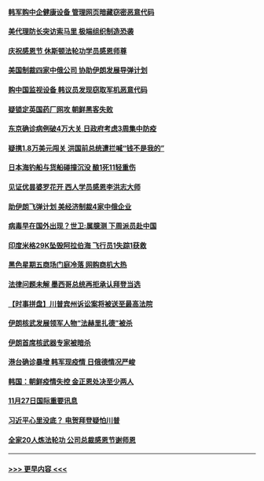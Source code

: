 #### [韩军购中企健康设备 管理网页暗藏窃密恶意代码](../pages/prog202/a102997805.md?t=11291002) 
#### [美代理防长突访索马里 极端组织制造恐袭](../pages/prog202/a102997787.md?t=11291002) 
#### [庆祝感恩节 休斯顿法轮功学员感恩师尊](../pages/prog202/a102997771.md?t=11291002) 
#### [美国制裁四家中俄公司 协助伊朗发展导弹计划](../pages/prog202/a102997597.md?t=11291002) 
#### [购中国监视设备 韩议员发现窃取军机恶意代码](../pages/prog202/a102997494.md?t=11291002) 
#### [疑锁定英国药厂网攻 朝鲜黑客失败](../pages/prog202/a102997486.md?t=11291002) 
#### [东京确诊病例破4万大关 日政府考虑3周集中防疫](../pages/prog202/a102997481.md?t=11291002) 
#### [疑携1.8万美元闯关 洪国前总统遭拦喊“钱不是我的”](../pages/prog202/a102997382.md?t=11291002) 
#### [日本海钓船与货船碰撞沉没 酿1死11轻重伤](../pages/prog202/a102997295.md?t=11291002) 
#### [见证优昙婆罗花开 西人学员感恩李洪志大师](../pages/prog202/a102997339.md?t=11291002) 
#### [助伊朗飞弹计划 美经济制裁4家中俄企业](../pages/prog202/a102997281.md?t=11291002) 
#### [病毒早在国外出现？世卫:属臆测 下周派员赴中国](../pages/prog202/a102997224.md?t=11291002) 
#### [印度米格29K坠毁阿拉伯海 飞行员1失踪1获救](../pages/prog202/a102997209.md?t=11291002) 
#### [黑色星期五商场门庭冷落 网购商机大热](../pages/prog202/a102997036.md?t=11291002) 
#### [法律问题未解 墨西哥总统再拒承认拜登当选](../pages/prog202/a102997007.md?t=11291002) 
#### [【时事拼盘】川普宾州诉讼案将被送至最高法院](../pages/prog202/a102997075.md?t=11291002) 
#### [伊朗核武发展领军人物“法赫里扎德”被杀](../pages/prog202/a102997070.md?t=11291002) 
#### [伊朗首席核武器专家被暗杀](../pages/prog202/a102996965.md?t=11291002) 
#### [港台确诊暴增 韩军现疫情 日俄德情况严峻](../pages/prog202/a102996922.md?t=11291002) 
#### [韩国：朝鲜疫情失控 金正恩处决至少两人](../pages/prog202/a102996909.md?t=11291002) 
#### [11月27日国际重要讯息](../pages/prog202/a102996682.md?t=11291002) 
#### [习近平心里没底？ 电贺拜登疑怕川普](../pages/prog202/a102996491.md?t=11291002) 
#### [全家20人炼法轮功 公司总裁感恩节谢师恩](../pages/prog202/a102996387.md?t=11291002) 

----
#### [ >>> 更早内容 <<< ](../indexes/prog202-earlier.md)
